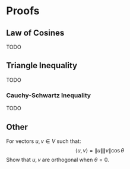 
Proofs
=====================================================================

## Law of Cosines

TODO

## Triangle Inequality

TODO

### Cauchy-Schwartz Inequality

TODO


## Other

For vectors $u,v \in V$ such that:
$$
    \langle u, v \rangle = \|u\| \|v\| \cos{\theta}
$$
Show that $u,v$ are orthogonal when $\theta = 0$.
